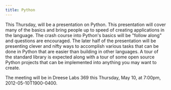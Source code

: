 ```yaml
---
title: Python
---
```

This Thursday, will be a presentation on Python. This presentation will cover many of the basics and bring people up to speed of creating applications in the language. The crash course into Python's basics will be "follow along" and questions are encouraged. The later half of the presentation will be presenting clever and nifty ways to accomplish various tasks that can be done in Python that are easier than building in other languages. A tour of the standard library is expected along with a tour of some open source Python projects that can be implemented into anything you may want to create.

The meeting will be in Dreese Labs 369 this Thursday, May 10, at 7:00pm, 2012-05-10T1900-0400.
